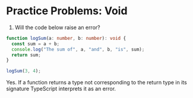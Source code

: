 # Practice Problems: Void

1. Will the code below raise an error?

```ts
function logSum(a: number, b: number): void {
  const sum = a + b;
  console.log("The sum of", a, "and", b, "is", sum);
  return sum;
}

logSum(3, 4);
```

Yes. If a function returns a type not corresponding to the return type in its signature TypeScript interprets it as an error.
